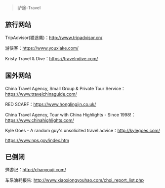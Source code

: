 > 驴途-Travel


## 旅行网站

TripAdvisor(猫途鹰)：http://www.tripadvisor.cn/

游侠客：https://www.youxiake.com/

Kristy Travel & Dive：https://travelndive.com/


## 国外网站

China Travel Agency, Small Group & Private Tour Service：https://www.travelchinaguide.com/

RED SCARF：https://www.honglingjin.co.uk/

China Travel Agency, Tour with China Highlights - Since 1998!：https://www.chinahighlights.com/

Kyle Goes - A random guy's unsolicited travel advice：http://kylegoes.com/

https://www.nps.gov/index.htm


## 已倒闭


蝉游记：http://chanyouji.com/


车系油耗报告: http://www.xiaoxiongyouhao.com/chxi_report_list.php
